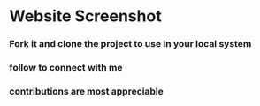 # Website Screenshot

### Fork it and clone the project to use in your local system
### follow to connect with me
### contributions are most appreciable
